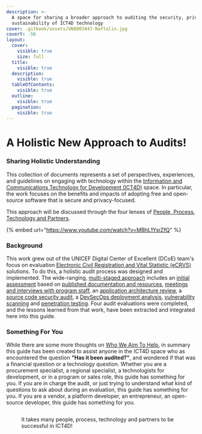 ```yaml
---
description: >-
  A space for sharing a broader approach to auditing the security, privacy, and
  sustainability of ICT4D technology
cover: .gitbook/assets/UN0803447-Naftalin.jpg
coverY: -56
layout:
  cover:
    visible: true
    size: full
  title:
    visible: true
  description:
    visible: true
  tableOfContents:
    visible: true
  outline:
    visible: true
  pagination:
    visible: true
---
```


# A Holistic New Approach to Audits!

### Sharing Holistic Understanding

This collection of documents represents a set of perspectives, experiences, and guidelines on engaging with technology within the [Information and Communications Technology for Development (ICT4D)](https://www.unicef.org/topics/information-and-communication-technology) space. In particular, the work focuses on the benefits and impacts of adopting free and open-source software that is secure and privacy-focused.&#x20;

This approach will be discussed through the four lenses of [People, Process, Technology and Partners](perspectives-in-four-ways.md).

{% embed url="https://www.youtube.com/watch?v=MBhL1YsrZfQ" %}

### Background

This work grew out of the UNICEF Digital Center of Excellent (DCoE) team's focus on evaluation [Electronic Civil Registration and Vital Statistic (eCRVS)](glossary.md) solutions. To do this, a holistic audit process was designed and implemented. The wide-ranging, [multi-staged approach](process/an-iterative-process.md) includes an [initial assessment](process/audit-components-steps-and-timeline.md) based on [published documentation and resources](process/assets-for-review/), [meetings and interviews with program staff](people/stakeholder-experiences/), an [application architecture review](process/application-architecture.md), a [source code security audit](process/source-code-security.md), a [DevSecOps deployment analysis](process/devsecops.md), [vulnerability scanning](process/vulnerability-scanning.md) and [penetration testing](process/penetration-testing.md). Four audit evaluations were completed, and the lessons learned from that work, have been extracted and integrated here into this guide.

### Something For You

While there are some more thoughts on [Who We Aim To Help](people/who-we-aim-to-help.md), in summary this guide has been created to assist anyone in the ICT4D space who as encountered the question **"Has it been audited?"**, and wondered if that was a financial question or a technology question. Whether you are a procurement specialist, a regional specialist, a technologists for development, or in a program or sales role, this guide has something for you. If you are in charge the audit, or just trying to understand what kind of questions to ask about during an evaluation, this guide has something for you. If you are a vendor, a platform developer, an entrepreneur, an open-source developer, this guide has something for you.

<figure><img src="https://images.unsplash.com/photo-1582213782179-e0d53f98f2ca?crop=entropy&#x26;cs=srgb&#x26;fm=jpg&#x26;ixid=M3wxOTcwMjR8MHwxfHNlYXJjaHwyfHxwZW9wbGUlMjB0ZWFtfGVufDB8fHx8MTcxNTY0OTIxMHww&#x26;ixlib=rb-4.0.3&#x26;q=85" alt=""><figcaption><p>It takes many people, process, technology and partners to be successful in ICT4D!</p></figcaption></figure>


